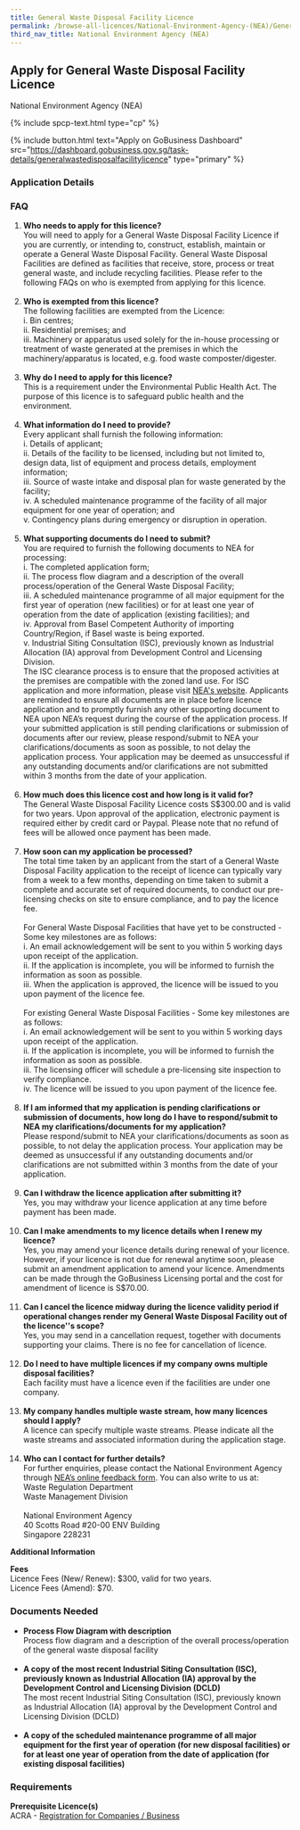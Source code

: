 ```yaml
---
title: General Waste Disposal Facility Licence
permalink: /browse-all-licences/National-Environment-Agency-(NEA)/General-Waste-Disposal-Facility-Licence
third_nav_title: National Environment Agency (NEA)
---
```


## Apply for General Waste Disposal Facility Licence

National Environment Agency (NEA)

{% include spcp-text.html type="cp" %}

{% include button.html text="Apply on GoBusiness Dashboard" src="https://dashboard.gobusiness.gov.sg/task-details/generalwastedisposalfacilitylicence" type="primary" %}

<H3>Application Details</H3>

<h3>FAQ</h3> 
<ol> 
<li><strong>Who needs to apply for this licence?</strong><br>You will need to apply for a General Waste Disposal Facility Licence if you are currently, or intending to, construct, establish, maintain or operate a General Waste Disposal Facility. General Waste Disposal Facilities are defined as facilities that receive, store, process or treat general waste, and include recycling facilities. Please refer to the following FAQs on who is exempted from applying for this licence.<br><br></li> 
<li><strong>Who is exempted from this licence?</strong><br>The following facilities are exempted from the Licence:<br>i. Bin centres;<br>ii. Residential premises; and<br>iii. Machinery or apparatus used solely for the in-house processing or treatment of waste generated at the premises in which the machinery/apparatus is located, e.g. food waste composter/digester.<br><br></li> 
<li><strong>Why do I need to apply for this licence?</strong><br>This is a requirement under the Environmental Public Health Act. The purpose of this licence is to safeguard public health and the environment.<br><br></li> 
<li><strong>What information do I need to provide?</strong><br>Every applicant shall furnish the following information:<br>i. Details of applicant;<br>ii. Details of the facility to be licensed, including but not limited to, design data, list of equipment and process details, employment information;<br>iii. Source of waste intake and disposal plan for waste generated by the facility;<br>iv. A scheduled maintenance programme of the facility of all major equipment for one year of operation; and<br>v. Contingency plans during emergency or disruption in operation.<br><br></li> 
<li><strong>What supporting documents do I need to submit?</strong><br>You are required to furnish the following documents to NEA for processing:<br>i. The completed application form;<br>ii. The process flow diagram and a description of the overall process/operation of the General Waste Disposal Facility;<br>iii. A scheduled maintenance programme of all major equipment for the first year of operation (new facilities) or for at least one year of operation from the date of application (existing facilities); and<br>iv. Approval from Basel Competent Authority of importing Country/Region, if Basel waste is being exported.<br>v. Industrial Siting Consultation (ISC), previously known as Industrial Allocation (IA) approval from Development Control and Licensing Division.<br>The ISC clearance process is to ensure that the proposed activities at the premises are compatible with the zoned land use. For ISC application and more information, please visit <a href="https://epms.nea.gov.sg/" target="_blank" rel="noopener">NEA's website</a>. Applicants are reminded to ensure all documents are in place before licence application and to promptly furnish any other supporting document to NEA upon NEA&rsquo;s request during the course of the application process. If your submitted application is still pending clarifications or submission of documents after our review, please respond/submit to NEA your clarifications/documents as soon as possible, to not delay the application process. Your application may be deemed as unsuccessful if any outstanding documents and/or clarifications are not submitted within 3 months from the date of your application.<br><br></li> 
<li><strong>How much does this licence cost and how long is it valid for?</strong><br>The General Waste Disposal Facility Licence costs S$300.00 and is valid for two years. Upon approval of the application, electronic payment is required either by credit card or Paypal. Please note that no refund of fees will be allowed once payment has been made.<br><br></li> 
<li><strong>How soon can my application be processed?</strong><br>The total time taken by an applicant from the start of a General Waste Disposal Facility application to the receipt of licence can typically vary from a week to a few months, depending on time taken to submit a complete and accurate set of required documents, to conduct our pre-licensing checks on site to ensure compliance, and to pay the licence fee.<br><br>For General Waste Disposal Facilities that have yet to be constructed - Some key milestones are as follows:<br>i. An email acknowledgement will be sent to you within 5 working days upon receipt of the application.<br>ii. If the application is incomplete, you will be informed to furnish the information as soon as possible.<br>iii. When the application is approved, the licence will be issued to you upon payment of the licence fee.<br><br>For existing General Waste Disposal Facilities - Some key milestones are as follows:<br>i. An email acknowledgement will be sent to you within 5 working days upon receipt of the application.<br>ii. If the application is incomplete, you will be informed to furnish the information as soon as possible.<br>iii. The licensing officer will schedule a pre-licensing site inspection to verify compliance.<br>iv. The licence will be issued to you upon payment of the licence fee.<br><br></li> 
<li><strong>If I am informed that my application is pending clarifications or submission of documents, how long do I have to respond/submit to NEA my clarifications/documents for my application?</strong><br>Please respond/submit to NEA your clarifications/documents as soon as possible, to not delay the application process. Your application may be deemed as unsuccessful if any outstanding documents and/or clarifications are not submitted within 3 months from the date of your application.<br><br></li> 
<li><strong>Can I withdraw the licence application after submitting it?</strong><br>Yes, you may withdraw your licence application at any time before payment has been made.<br><br></li> 
<li><strong>Can I make amendments to my licence details when I renew my licence?</strong><br>Yes, you may amend your licence details during renewal of your licence. However, if your licence is not due for renewal anytime soon, please submit an amendment application to amend your licence. Amendments can be made through the GoBusiness Licensing portal and the cost for amendment of licence is S$70.00.<br><br></li> 
<li><strong>Can I cancel the licence midway during the licence validity period if operational changes render my General Waste Disposal Facility out of the licence''s scope?</strong><br>Yes, you may send in a cancellation request, together with documents supporting your claims. There is no fee for cancellation of licence.<br><br></li> 
<li><strong>Do I need to have multiple licences if my company owns multiple disposal facilities?</strong><br>Each facility must have a licence even if the facilities are under one company.<br><br></li> 
<li><strong>My company handles multiple waste stream, how many licences should I apply?</strong><br>A licence can specify multiple waste streams. Please indicate all the waste streams and associated information during the application stage.<br><br></li> 
<li><strong>Who can I contact for further details?</strong><br>For further enquiries, please contact the National Environment Agency through <a href="http://www.nea.gov.sg/corporate-functions/feedback" target="_blank" rel="noopener">NEA&rsquo;s online feedback form</a>. You can also write to us at:<br>Waste Regulation Department<br>Waste Management Division<br><br>National Environment Agency<br>40 Scotts Road #20-00 ENV Building<br>Singapore 228231</li> 
</ol>

<strong>Additional Information</strong>

<p><strong>Fees</strong><br>Licence Fees (New/ Renew): $300, valid for two years.<br>Licence Fees (Amend): $70.</p>

<H3>Documents Needed</H3>

<ul> 
<li><strong>Process Flow Diagram with description</strong><br>Process flow diagram and a description of the overall process/operation of the general waste disposal facility<br><br></li> 
<li><strong>A copy of the most recent Industrial Siting Consultation (ISC), previously known as Industrial Allocation (IA) approval by the Development Control and Licensing Division (DCLD)</strong><br>The most recent Industrial Siting Consultation (ISC), previously known as Industrial Allocation (IA) approval by the Development Control and Licensing Division (DCLD)<br><br></li> 
<li><strong>A copy of the scheduled maintenance programme of all major equipment for the first year of operation (for new disposal facilities) or for at least one year of operation from the date of application (for existing disposal facilities)</strong></li> 
</ul>

<H3>Requirements</H3>

<p><strong>Prerequisite Licence(s)</strong><br>ACRA - <a href="https://www.acra.gov.sg/Home/" target="_blank" rel="noopener">Registration for Companies / Business</a></p>

